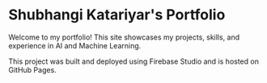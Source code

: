 # Shubhangi Katariyar's Portfolio

Welcome to my portfolio! This site showcases my projects, skills, and experience in AI and Machine Learning. 

This project was built and deployed using Firebase Studio and is hosted on GitHub Pages.



